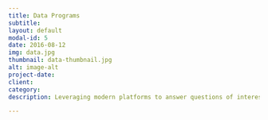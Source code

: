 ```yaml
---
title: Data Programs
subtitle:
layout: default
modal-id: 5
date: 2016-08-12
img: data.jpg
thumbnail: data-thumbnail.jpg
alt: image-alt
project-date:
client:
category:
description: Leveraging modern platforms to answer questions of interest in security, analytics, maturity, and risk

---
```


